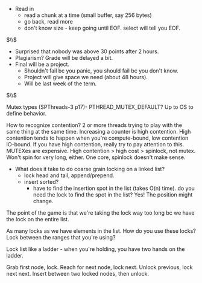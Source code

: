 - Read in 
	- read a chunk at a time (small buffer, say 256 bytes)
	- go back, read more
	- don't know size - keep going until EOF. select will tell you EOF.


$\\$


- Surprised that nobody was above 30 points after 2 hours.
- Plagiarism? Grade will be delayed a bit.
- Final will be a project.
	- Shouldn't fail bc you panic, you should fail bc you don't know.
	- Project will give space we need (about 48 hours).
	- Will be last week of the term.


$\\$

Mutex types (SPThreads-3 p17)- PTHREAD_MUTEX_DEFAULT? Up to OS to define behavior.

How to recognize contention? 2 or more threads trying to play with the same thing at the same time. Increasing a counter is high contention.
High contention tends to happen when you're compute-bound, low contention IO-bound.
If you have high contention, really try to pay attention to this. MUTEXes are expensive.
High contention \> high cost \> spinlock, not mutex.
Won't spin for very long, either.
One core, spinlock doesn't make sense.

- What does it take to do coarse grain locking on a linked list?
	- lock head and tail, append/prepend.
	- insert sorted?
		- have to find the insertion spot in the list (takes O(n) time). do you need the lock to find the spot in the list? Yes! The position might change.

The point of the game is that we're taking the lock way too long bc we have the lock on the entire list.

As many locks as we have elements in the list. How do you use these locks?
Lock between the ranges that you're using?

Lock list like a ladder - when you're holding, you have two hands on the ladder.

Grab first node, lock. Reach for next node, lock next. Unlock previous, lock next next. Insert between two locked nodes, then unlock.